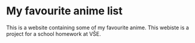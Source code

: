 # My favourite anime list
This is a website containing some of my favourite anime.
This webiste is a project for a school homework at VŠE.